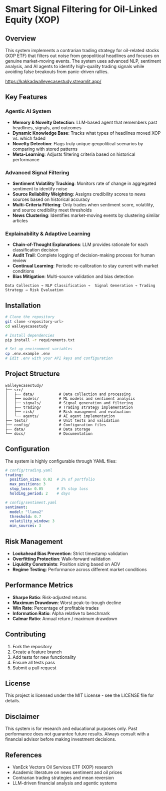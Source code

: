 # Smart Signal Filtering for Oil-Linked Equity (XOP)

## Overview

This system implements a contrarian trading strategy for oil-related stocks (XOP ETF) that filters out noise from geopolitical headlines and focuses on genuine market-moving events. The system uses advanced NLP, sentiment analysis, and AI agents to identify high-quality trading signals while avoiding false breakouts from panic-driven rallies.

[https://kakkadwalleyecasestudy.streamlit.app/
](url)

## Key Features

### Agentic AI System
- **Memory & Novelty Detection**: LLM-based agent that remembers past headlines, signals, and outcomes
- **Dynamic Knowledge Base**: Tracks what types of headlines moved XOP vs. which faded
- **Novelty Detection**: Flags truly unique geopolitical scenarios by comparing with stored patterns
- **Meta-Learning**: Adjusts filtering criteria based on historical performance

### Advanced Signal Filtering
- **Sentiment Volatility Tracking**: Monitors rate of change in aggregated sentiment to identify noise
- **Source Reliability Weighting**: Assigns credibility scores to news sources based on historical accuracy
- **Multi-Criteria Filtering**: Only trades when sentiment score, volatility, and source credibility meet thresholds
- **News Clustering**: Identifies market-moving events by clustering similar articles

### Explainability & Adaptive Learning
- **Chain-of-Thought Explanations**: LLM provides rationale for each classification decision
- **Audit Trail**: Complete logging of decision-making process for human review
- **Continual Learning**: Periodic re-calibration to stay current with market conditions
- **Bias Mitigation**: Multi-source validation and bias detection

```
Data Collection → NLP Classification →  Signal Generation → Trading Strategy → Risk Evaluation
```


## Installation

```bash
# Clone the repository
git clone <repository-url>
cd walleyecasestudy

# Install dependencies
pip install -r requirements.txt

# Set up environment variables
cp .env.example .env
# Edit .env with your API keys and configuration
```

## Project Structure

```
walleyecasestudy/
├── src/
│   ├── data/           # Data collection and processing
│   ├── models/         # ML models and sentiment analysis
│   ├── signals/        # Signal generation and filtering
│   ├── trading/        # Trading strategy implementation
│   ├── risk/           # Risk management and evaluation
│   └── agents/         # AI agent implementation
├── tests/              # Unit tests and validation
├── config/             # Configuration files
├── data/               # Data storage
└── docs/               # Documentation
```
## Configuration

The system is highly configurable through YAML files:

```yaml
# config/trading.yaml
trading:
  position_size: 0.02  # 2% of portfolio
  max_positions: 3
  stop_loss: 0.05      # 5% stop loss
  holding_period: 2    # days

# config/sentiment.yaml
sentiment:
  model: "llama2"
  threshold: 0.7
  volatility_window: 3
  min_sources: 3
```

## Risk Management

- **Lookahead Bias Prevention**: Strict timestamp validation
- **Overfitting Protection**: Walk-forward validation
- **Liquidity Constraints**: Position sizing based on ADV
- **Regime Testing**: Performance across different market conditions

## Performance Metrics

- **Sharpe Ratio**: Risk-adjusted returns
- **Maximum Drawdown**: Worst peak-to-trough decline
- **Win Rate**: Percentage of profitable trades
- **Information Ratio**: Alpha relative to benchmark
- **Calmar Ratio**: Annual return / maximum drawdown

## Contributing

1. Fork the repository
2. Create a feature branch
3. Add tests for new functionality
4. Ensure all tests pass
5. Submit a pull request

## License

This project is licensed under the MIT License - see the LICENSE file for details.

## Disclaimer

This system is for research and educational purposes only. Past performance does not guarantee future results. Always consult with a financial advisor before making investment decisions.

## References

- VanEck Vectors Oil Services ETF (XOP) research
- Academic literature on news sentiment and oil prices
- Contrarian trading strategies and mean reversion
- LLM-driven financial analysis and agentic systems 
